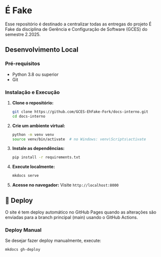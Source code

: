 # É Fake

Esse repositório é destinado a centralizar todas as entregas do projeto É Fake da disciplina de Gerência e Configuração de Software (GCES) do semestre 2.2025.


## Desenvolvimento Local

### Pré-requisitos

- Python 3.8 ou superior
- Git

### Instalação e Execução

1. **Clone o repositório:**
   ```bash
   git clone https://github.com/GCES-EhFake-Fork/docs-interno.git
   cd docs-interno
   ```

2. **Crie um ambiente virtual:**
   ```bash
   python -m venv venv
   source venv/bin/activate  # no Windows: venv\Scripts\activate
   ```

3. **Instale as dependências:**
   ```bash
   pip install -r requirements.txt
   ```

4. **Execute localmente:**
   ```bash
   mkdocs serve
   ```

5. **Acesse no navegador:**
   Visite `http://localhost:8000`

## 🚀 Deploy

O site é tem deploy automático no GitHub Pages quando as alterações são enviadas para a branch principal (main) usando o GitHub Actions.

### Deploy Manual

Se desejar fazer deploy manualmente, execute:

```bash
mkdocs gh-deploy
```